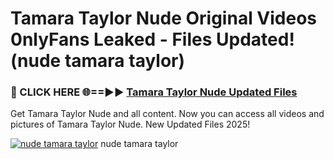 # Tamara Taylor Nude Original Videos 0nlyFans Leaked - Files Updated! (nude tamara taylor)

<h3>🔴 CLICK HERE 🌐==►► <a href="https://tinyurl.com/2p9ay9w9" rel="nofollow">Tamara Taylor Nude Updated Files</a></h3>

Get Tamara Taylor Nude and all content. Now you can access all videos and pictures of Tamara Taylor Nude. New Updated Files 2025!

[![nude tamara taylor](https://i.imgur.com/KQgVmj3.gif)](https://tinyurl.com/2p9ay9w9)
nude tamara taylor